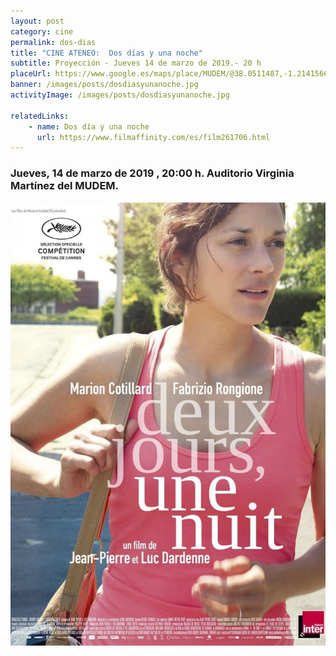 ```yaml
---
layout: post
category: cine
permalink: dos-dias
title: "CINE ATENEO:  Dos días y una noche"
subtitle: Proyección - Jueves 14 de marzo de 2019.- 20 h
placeUrl: https://www.google.es/maps/place/MUDEM/@38.0511487,-1.2141566,15z/data=!4m5!3m4!1s0x0:0xde6031502e1b4fbc!8m2!3d38.0511487!4d-1.2141566
banner: /images/posts/dosdiasyunanoche.jpg
activityImage: /images/posts/dosdiasyunanoche.jpg

relatedLinks: 
    - name: Dos día y una noche
      url: https://www.filmaffinity.com/es/film261706.html
---
```


### Jueves, 14 de marzo de 2019 , 20:00 h. Auditorio Virginia Martínez del MUDEM.


![cartel](/images/posts/dosdiasyunanoche.jpg)
